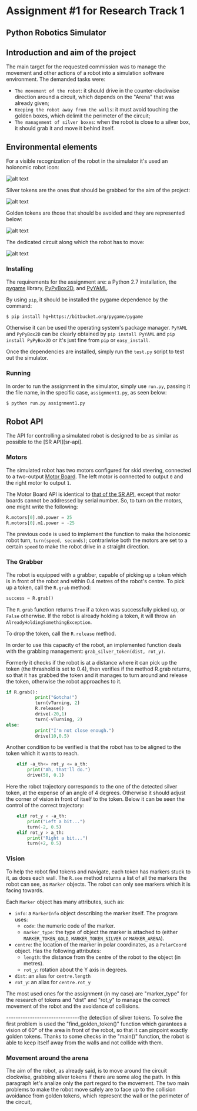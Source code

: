 # Assignment #1 for Research Track 1
## Python Robotics Simulator
## Introduction and aim of the project
The main target for the requested commission was to manage the movement and other actions of a robot into a simulation software environment.
The demanded tasks were:
* `The movement of the robot`: it should drive in the counter-clockwise direction around a circuit, which depends on the "Arena" that was already given; 
* `Keeping the robot away from the walls`: it must avoid touching the golden boxes, which delimit the perimeter of the circuit;
* `The management of silver boxes`: when the robot is close to a silver box, it should grab it and move it behind itself.

## Environmental elements
For a visible recognization of the robot in the simulator it's used an holonomic robot icon: 

![alt text](https://github.com/samuelepedrazzi/Research-Track-1/blob/main/images/robot.png)

Silver tokens are the ones that should be grabbed for the aim of the project:

![alt text](https://github.com/samuelepedrazzi/Research-Track-1/blob/main/images/token_silver.png)

Golden tokens are those that should be avoided and they are represented below:

![alt text](https://github.com/samuelepedrazzi/Research-Track-1/blob/main/images/token.png)

The dedicated circuit along which the robot has to move:

![alt text](https://github.com/samuelepedrazzi/Research-Track-1/blob/main/images/arena.jpeg)


### Installing ###

The requirements for the assignment are: a Python 2.7 installation, the [pygame](http://pygame.org/) library, [PyPyBox2D](https://pypi.python.org/pypi/pypybox2d/2.1-r331), and [PyYAML](https://pypi.python.org/pypi/PyYAML/).

By using `pip`, it should be installed the pygame dependence by the command: 
```bash
$ pip install hg+https://bitbucket.org/pygame/pygame
``` 
Otherwise it can be used the operating system's package manager. `PyYAML` and `PyPyBox2D` can be clearly obtained by `pip install PyYAML` and `pip install PyPyBox2D` or it's just fine from `pip` or `easy_install`.

Once the dependencies are installed, simply run the `test.py` script to test out the simulator.

### Running ###

In order to run the assignment in the simulator, simply use `run.py`, passing it the file name, in the specific case, `assignment1.py`, as seen below:

```bash
$ python run.py assignment1.py
```

Robot API
---------

The API for controlling a simulated robot is designed to be as similar as possible to the [SR API][sr-api].

### Motors ###

The simulated robot has two motors configured for skid steering, connected to a two-output [Motor Board](https://studentrobotics.org/docs/kit/motor_board). The left motor is connected to output `0` and the right motor to output `1`.

The Motor Board API is identical to [that of the SR API](https://studentrobotics.org/docs/programming/sr/motors/), except that motor boards cannot be addressed by serial number. So, to turn on the motors, one might write the following:

```python
R.motors[0].m0.power = 25
R.motors[0].m1.power = -25
```

The previous code is used to implement the function to make the holonomic robot turn, `turn(speed, seconds)`; contrariwise both the motors are set to a certain `speed` to make the robot drive in a straight direction.

### The Grabber ###

The robot is equipped with a grabber, capable of picking up a token which is in front of the robot and within 0.4 metres of the robot's centre. To pick up a token, call the `R.grab` method:

```python
success = R.grab()
```

The `R.grab` function returns `True` if a token was successfully picked up, or `False` otherwise. If the robot is already holding a token, it will throw an `AlreadyHoldingSomethingException`.

To drop the token, call the `R.release` method.

In order to use this capacity of the robot, an implemented function deals with the grabbing management: `grab_silver_token(dist, rot_y)`.

Formerly it checks if the robot is at a distance where it can pick up the token (the thrashold is set to 0.4), then verifies if the method R.grab returns, so that it has grabbed the token and it manages to turn around and release the token, otherwise the robot approaches to it.

```python
if R.grab(): 
           print("Gotcha!")
           turn(vTurning, 2)
           R.release()
           drive(-20,1)
           turn(-vTurning, 2)
else:
           print("I'm not close enough.")
           drive(10,0.5)
```

Another condition to be verified is that the robot has to be aligned to the token which it wants to reach.

```python
    elif -a_th<= rot_y <= a_th: 
        print("Ah, that'll do.")
        drive(50, 0.1)
```

Here the robot trajectory corresponds to the one of the detected silver token, at the expense of an angle of 4 degrees. 
Otherwise it should adjust the corner of vision in front of itself to the token. Below it can be seen the control of the correct trajectory: 

```python
    elif rot_y < -a_th: 
        print("Left a bit...")
        turn(-2, 0.5)
    elif rot_y > a_th:
        print("Right a bit...")
        turn(+2, 0.5)
```
   
### Vision ###

To help the robot find tokens and navigate, each token has markers stuck to it, as does each wall. The `R.see` method returns a list of all the markers the robot can see, as `Marker` objects. The robot can only see markers which it is facing towards.

Each `Marker` object has many attributes, such as:

* `info`: a `MarkerInfo` object describing the marker itself. The program uses:
  * `code`: the numeric code of the marker.
  * `marker_type`: the type of object the marker is attached to (either `MARKER_TOKEN_GOLD`, `MARKER_TOKEN_SILVER` or `MARKER_ARENA`).
* `centre`: the location of the marker in polar coordinates, as a `PolarCoord` object. Has the following attributes:
  * `length`: the distance from the centre of the robot to the object (in metres).
  * `rot_y`: rotation about the Y axis in degrees.
* `dist`: an alias for `centre.length`
* `rot_y`: an alias for `centre.rot_y`

The most used ones for the assignment (in my case) are "marker_type" for the research of tokens and "dist" and "rot_y" to manage the correct movement of the robot and the avoidance of collisions.

-------------------------------the detection of silver tokens.
To solve the first problem is used the "find_golden_token()" function which garantees a vision of 60° of the area in front of the robot, so that it can pinpoint exactly golden tokens. Thanks to some checks in the "main()" function, the robot is able to keep itself away from the walls and not collide with them.


### Movement around the arena ###

The aim of the robot, as already said, is to move around the circuit clockwise, grabbing silver tokens if there are some alog the path.
In this paragraph let's analize only the part regard to the movement.
The two main problems to make the robot move safely are to face up to the collision avoidance from golden tokens, which represent the wall or the perimeter of the circuit, 
